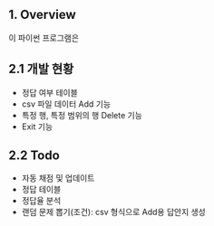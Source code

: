 ## 1. Overview
이 파이썬 프로그램은 

## 2.1 개발 현황
- 정답 여부 테이블
- csv 파일 데이터 Add 기능
- 특정 행, 특정 범위의 행 Delete 기능
- Exit 기능

## 2.2 Todo
- 자동 채점 및 업데이트
- 정답 테이블
- 정답율 분석
- 랜덤 문제 뽑기(조건): csv 형식으로 Add용 답안지 생성
